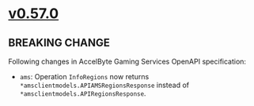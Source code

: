 # [v0.57.0]

## BREAKING CHANGE

Following changes in AccelByte Gaming Services OpenAPI specification:

- `ams`: Operation `InfoRegions` now returns `*amsclientmodels.APIAMSRegionsResponse` instead of `*amsclientmodels.APIRegionsResponse`.

[v0.57.0]: https://github.com/AccelByte/accelbyte-go-sdk/compare/v0.56.0..v0.57.0
